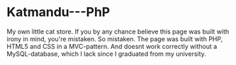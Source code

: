 # Katmandu---PhP
My own little cat store. If you by any chance believe this page was built with irony in mind, you're mistaken. So mistaken. 
The page was built with PHP, HTML5 and CSS in a MVC-pattern. And doesnt work correctly without a MySQL-database, which I lack since I graduated from my university. 
